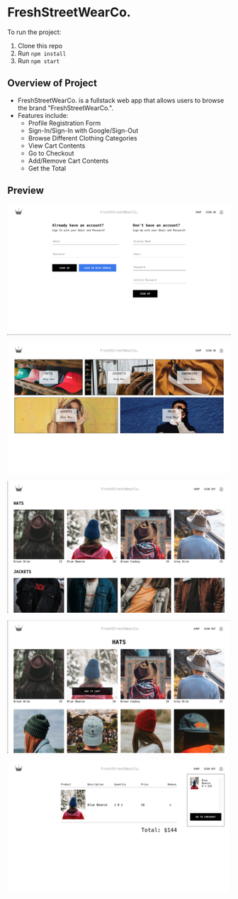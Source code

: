 # FreshStreetWearCo.

To run the project:

1. Clone this repo
2. Run `npm install`
3. Run `npm start`


## Overview of Project
- FreshStreetWearCo. is a fullstack web app that allows users to browse the brand "FreshStreetWearCo.".
- Features include:
  - Profile Registration Form
  - Sign-In/Sign-In with Google/Sign-Out
  - Browse Different Clothing Categories
  - View Cart Contents
  - Go to Checkout
  - Add/Remove Cart Contents
  - Get the Total
 
## Preview
 
![image](https://github.com/njayem/FreshStreetWearCo./blob/main/Preview/SignUp-SignIn.png)

![image](https://github.com/njayem/FreshStreetWearCo./blob/main/Preview/Home.png)

![image](https://github.com/njayem/FreshStreetWearCo./blob/main/Preview/Shop-Page.png)

![image](https://github.com/njayem/FreshStreetWearCo./blob/main/Preview/Hats-Page.png)

![image](https://github.com/njayem/FreshStreetWearCo./blob/main/Preview/Checkout.png)


